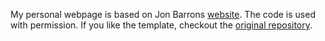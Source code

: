 My personal webpage is based on Jon Barrons [website](https://jonbarron.info/). The code is used with permission. If you like the template, checkout the [original repository](https://github.com/jonbarron/website).
